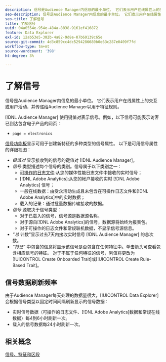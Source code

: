 ```yaml
---
description: 信号是Audience Manager内信息的最小单位。 它们表示用户在线属性上的交互或用户活动，并传递给Audience Manager以用于特征规则。
seo-description: 信号是Audience Manager内信息的最小单位。 它们表示用户在线属性上的交互或用户活动，并传递给Audience Manager以用于特征规则。
seo-title: 了解信号
title: 了解信号
uuid: 04a0554e-954e-484a-8838-9161ef416872
feature: Data Explorer
exl-id: 12ab53e5-302b-4a82-9d8e-07b60139c65e
source-git-commit: 4d3c859cc4dc5294286680b0e63c287e0409f7fd
workflow-type: tm+mt
source-wordcount: '398'
ht-degree: 3%

---
```


# 了解信号

信号是Audience Manager内信息的最小单位。 它们表示用户在线属性上的交互或用户活动，并传递给Audience Manager以用于特征规则。

[!DNL Audience Manager] 使用键值对表示信号。例如，以下信号可能表示访客已到达包含电子产品的网页：

* `page = electronics`

[信号功能板](../../features/data-explorer/data-explorer-signals-dashboard.md)显示可用于创建新特征的多种类型的信号属性。 以下是可用信号属性的详细视图：

* *键值对* 显示接收到的信号的键值对 [!DNL Audience Manager]。
* *信号* 类型描述每个信号的类别。信号属于以下类别之一：
   * [可操作的日志文件](/help/using/integration/media-data-integration/actionable-log-files.md):从您的媒体性能日志文件中接收的实时信号；
   * [!DNL Adobe Analytics]:从您的帐户接收的实时 [!DNL Adobe Analytics] 信号；
   * 一般在线数据：由受众活动生成且未包含在可操作日志文件和[!DNL Adobe Analytics]中的实时数据；
   * 载入的记录：通过批量数据传输接收的数据。
* *信号* 源取决于信号类型：
   * 对于已载入的信号，信号源是数据源名称。
   * 对于源自[!DNL Adobe Analytics]的信号，数据源将始终为报表包。
   * 对于可操作的日志文件和常规联机数据，不显示信号源信息。
* *“总* 计数”显示过去7天内接收实时信号 [!DNL Audience Manager] 的总次数。
* *“特征”* 中包含的信息将显示该信号是否包含在任何特征中。单击箭头可查看包含相应信号的特征。 对于不属于任何特征的信号，列值将更改为[!UICONTROL Create Onboarded Trait]或[!UICONTROL Create Rule-Based Trait]。

## 信号数据刷新频率

由于Audience Manager每天处理的数据量很大，[!UICONTROL Data Explorer]会根据信号类型以固定时间间隔刷新显示的信号数据：

* 实时信号数据（可操作的日志文件、[!DNL Adobe Analytics]数据和常规在线数据）每4到6小时刷新一次。
* 载入的信号数据每24小时刷新一次。

## 相关概念

[信号、特征和区段](/help/using/reference/signal-trait-segment.md)
